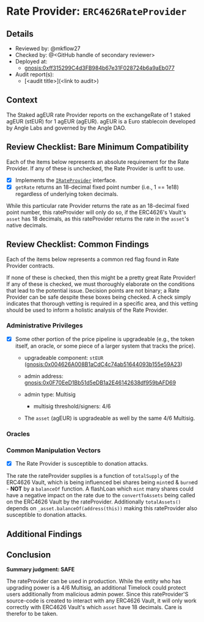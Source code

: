 

# Rate Provider: `ERC4626RateProvider`

## Details
- Reviewed by: @mkflow27
- Checked by: @\<GitHub handle of secondary reviewer\>
- Deployed at:
    - [gnosis:0xff315299C4d3FB984b67e31F028724b6a9aEb077](https://gnosisscan.io/address/0xff315299c4d3fb984b67e31f028724b6a9aeb077#code)
- Audit report(s):
    - [\<audit title\>](\<link to audit\>)

## Context
The Staked agEUR rate Provider reports on the exchangeRate of 1 staked agEUR (stEUR) for 1 agEUR (agEUR). agEUR is a Euro stablecoin developed by Angle Labs and governed by the Angle DAO. 

## Review Checklist: Bare Minimum Compatibility
Each of the items below represents an absolute requirement for the Rate Provider. If any of these is unchecked, the Rate Provider is unfit to use.

- [x] Implements the [`IRateProvider`](https://github.com/balancer/balancer-v2-monorepo/blob/bc3b3fee6e13e01d2efe610ed8118fdb74dfc1f2/pkg/interfaces/contracts/pool-utils/IRateProvider.sol) interface.
- [x] `getRate` returns an 18-decimal fixed point number (i.e., 1 == 1e18) regardless of underlying token decimals.

While this particular rate Provider returns the rate as an 18-decimal fixed point number, this rateProvider will only do so, if the ERC4626's Vault's `asset` has 18 decimals, as this rateProvider returns the rate in the `asset`'s native decimals. 

## Review Checklist: Common Findings
Each of the items below represents a common red flag found in Rate Provider contracts.

If none of these is checked, then this might be a pretty great Rate Provider! If any of these is checked, we must thoroughly elaborate on the conditions that lead to the potential issue. Decision points are not binary; a Rate Provider can be safe despite these boxes being checked. A check simply indicates that thorough vetting is required in a specific area, and this vetting should be used to inform a holistic analysis of the Rate Provider.

### Administrative Privileges

- [x] Some other portion of the price pipeline is upgradeable (e.g., the token itself, an oracle, or some piece of a larger system that tracks the price). 
    - upgradeable component: `stEUR` ([gnosis:0x004626A008B1aCdC4c74ab51644093b155e59A23](https://gnosisscan.io/address/0x004626a008b1acdc4c74ab51644093b155e59a23))
    - admin address: [gnosis:0x0F70EeD1Bb51d5eDB1a2E46142638df959bAFD69](https://gnosisscan.io/address/0x0f70eed1bb51d5edb1a2e46142638df959bafd69#tokentxns)
    - admin type: Multisig 
        - multisig threshold/signers: 4/6

    - The `asset` (agEUR) is upgradeable as well by the same 4/6 Multisig.

### Oracles

### Common Manipulation Vectors
- [x] The Rate Provider is susceptible to donation attacks.

The rate the rateProvider supplies is a function of `totalSupply` of the ERC4626 Vault, which is being influenced bei shares being `mint`ed & `burn`ed - **NOT** by a `balanceOf` function. A flashLoan which `mint` many shares could have a negative impact on the rate due to the `convertToAssets` being called on the ERC4626 Vault by the rateProvider.
Additionally `totalAssets()` depends on `_asset.balanceOf(address(this))` making this rateProvider also susceptible to donation attacks.

## Additional Findings


## Conclusion
**Summary judgment: SAFE**

The rateProvider can be used in production. While the entity who has upgrading power is a 4/6 Multisig, an additional Timelock could protect users additionally from malicious admin power. Since this rateProvider'S source-code is created to interact with any ERC4626 Vault, it will only work correctly with ERC4626 Vault's which `asset` have 18 decimals. Care is therefor to be taken.
